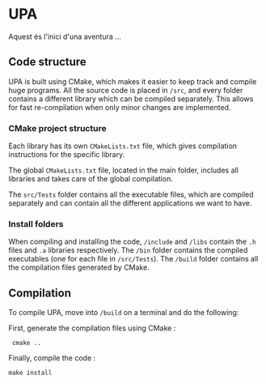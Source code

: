 # UPA
Aquest és l'inici d'una aventura ...


## Code structure

UPA is built using CMake, which makes it easier to keep track and compile huge programs.
All the source code is placed in `/src`, and every folder contains a different library
which can be compiled separately. This allows for fast re-compilation when only minor
changes are implemented.

### CMake project structure

Each library has its own `CMakeLists.txt` file, which gives compilation instructions for
the specific library.

The global `CMakeLists.txt` file, located in the main folder, includes all libraries
and takes care of the global compilation.

The `src/Tests` folder contains all the executable files, which are compiled separately
and can contain all the different applications we want to have.

### Install folders

When compiling and installing the code, `/include` and `/libs` contain the `.h` files
and `.a` libraries respectively. The `/bin` folder contains the compiled executables
(one for each file in `/src/Tests`). The `/build` folder contains all the compilation
files generated by CMake.

## Compilation

To compile UPA, move into `/build` on a terminal and do the following:

First, generate the compilation files using CMake :

`` cmake ..``

Finally, compile the code :

`` make install ``
